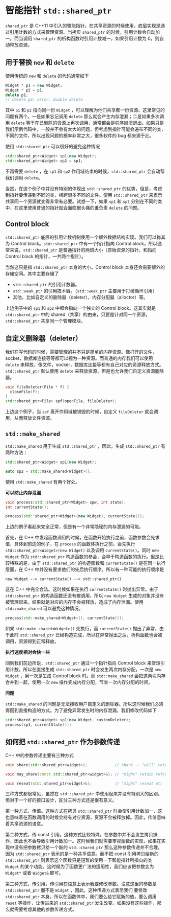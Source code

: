 # 智能指针 `std::shared_ptr`

`shared_ptr` 是 C++11 中引入的智能指针。在共享资源的时候使用。底层实现是通过引用计数的方式来管理资源。当拷贝 `shared_ptr` 的时候，引用计数会自动加一。而当调用 `shared_ptr` 的析构函数时引用计数减一，如果引用计数为 0，则自动释放资源。

## 用于替换 `new` 和 `delete` 

使用传统的 `new` 和 `delete` 的代码通常如下

```c++
Widget * p1 = new Widget;
Widget * p2 = p1; 
delete p1;
// delete p2; error, double delete
```

其中 `p1` 和 `p2` 指向同一份 `Widget` ，可以理解为他们共享都一份资源。这里常见的问题有两个。一是如果忘记调用 `delete` 那么就会产生内存泄漏；二是如果多次调用 `delete` 等于在已删除的资源上再次调用，通常都会是程序崩溃退出。如果只是我们示例代码中，一般并不会有太大的问题，但考虑到指针可能会遍布不同的类，不同的文件，所以出现问题的概率非常之大，很多软件的 bug 都来源于此。

使用 `std::shared_ptr` 可以很好的避免这种情况

```c++
std::shared_ptr<Widget> sp1(new Widget);
std::shared_ptr<Widget> sp2 = sp1;
```

不再需要 `delete` ，在 `sp1` 和 `sp2` 作用域结束的时候，`std::shared_ptr` 会自动帮我们调用 `delete`。

当然，在这个例子中并没有特别的体现出 `std::shared_ptr` 的优势，但是，考虑到指针要传递到不同的类，横跨很多不同的文件。使用 `std::shared_ptr` 来表示共享同一个资源就变得非常有必要。试想一下，如果 `sp1` 和 `sp2` 分别在不同的类中，在这里使用普通的指针就会面临很头痛的谁负责 `delete` 的问题。

## Control block

`std::shared_ptr` 底层的引用计数机制使用一个额外数据结构实现。我们可以称其为 Control block。`std::shared_ptr` 中有一个指针指向 Control block，所以通常来说，`std::shared_ptr` 是普通指针的两倍大小（原始资源的指针，和指向 Control block 的指针，一共两个指针）。

当然这只是指 `std::shared_ptr` 本身的大小。Control block 本身还会需要额外的存储空间。其中主要存储了

* `std::shared_ptr` 的引用计数器。
* `std::weak_ptr` 的引用技术器。（`std::weak_ptr` 主要用于打破循环引用）
* 其他，比如自定义的删除器（deleter），内存分配器（alloctor）等。

上边例子中的 `sp1` 和 `sp2` 中都会指向一个独立的 Control block。这其实就是 `std::shared_ptr` 中的 shared（共享）的由来，只要是针对同一个资源，`std::shared_ptr` 共享同一个管理模块。

## 自定义删除器（deleter）

我们在写代码的时候，需要管理的并不只是简单的内存资源。像打开的文件，socket，数据库连接等等都可以视为一种资源。而普通的内存我们可以使用 `delete` 来释放，像文件，socker，数据库连接等都有自己对应的资源释放方式。`std::shared_ptr` 默认使用 `delete` 来释放资源，但是也允许我们自定义资源删除器。

```c++
void fileDeleter(File * f) {
  closeFile(f);
}
std::shared_ptr<File> spf(openFile, fileDeleter);
```

上边这个例子，当 `spf` 离开作用域被销毁的时候，自定义 `fileDeleter` 就会调用，从而释放文件资源。

## `std::make_shared` 

`std::make_shared` 用于生成 `std::shared_ptr` ，因此，生成 `std::shared_ptr` 有两种方法：

```c++
std::shared_ptr<Widget> sp1(new Widget);

auto sp2 = std::make_shared<Widget>();
```

使用 `std::make_shared` 有两个好处。

**可以防止内存泄漏**

```c++
void process(std::shared_ptr<Widget> spw, int state);
int currentState();

process(std::shared_ptr<Widget>(new Widget), currentState());
```

上边的例子看起来完全正常，但是有一个非常隐秘的内存泄漏的可能。

首先，在 C++ 中发起函数调用的时候，在函数开始执行之前，函数参数会先求值，具体到前边的例子，在 `process` 的函数体执行之前，会先执行 `std::shared_ptr<Widget>(new Widget)` 以及调用 `currentState()`。同时 `new Widget` 作为 `std::shared_ptr` 构造函数的参会，会早于构造函数的执行。但是比较特殊的是，由于 `std::shared_ptr` 的构造函数和 `currentState()` 是在同一执行层面，在 C++ 中并没有要求他们的先后执行顺序。所以有一种可能的执行顺序是

`new Widget --> currentState() --> std::shared_ptr()`

这在 C++ 中完全合法。这时候如果在执行 `currentState()` 时抛出异常。由于 `std::shared_ptr` 的构造函数还没有被调用，所以 `new Widget` 生成的对象并没有被管理起来。结果就是对应的内存不会被释放，造成了内存泄漏。使用 `std::make_shared` 可以避免这种情况。

```c++
process(std::make_shared<Widget>(), currentState());
```

如果 `std::make_shared<Widget>()` 先执行，而 `currentState()` 抛出了异常，由于此时 `std::shared_ptr` 已经构造完成，所以在异常抛出之后，析构函数也会被调用，资源得到正常释放。

**执行速度相对会快一些**

回到我们前边所说，`std::shared_ptr` 通过一个指针指向 Control block 来管理引用计数。所以在直接生成 `std::shared_ptr` 时会发生两次内存分配，一次是 `new Widget` ，另一次是生成 Control block 时。而 `std::make_shared` 会把这两块内存合并到一起，使用一次 `new` 操作完成内存分配，节省一次内存分配的时间。

**问题**

`std::make_shared` 的问题是无法接收用户自定义的删除器。所以这时候我们必须得回到直接构造的方式。为了避免异常发生时的内存泄漏，我们修改代码如下：

```c++
std::shared_ptr<Widget> sp1(new Widget, customDeleter);
process(sp1, currentState());
```

## 如何把 `std::shared_ptr` 作为参数传递

C++ 中的参数传递主要有三种方式

```c++
void share(std::shared_ptr<widget>);            // share -- "will" retain refcount

void may_share(const std::shared_ptr<widget>&); // "might" retain refcount

void reseat(std::shared_ptr<widget>&);          // "might" reseat ptr
```

三种方式都很常见，虽然在 `std::shared_ptr` 中使用起来并没有特别大的区别。但对于一个好的接口设计，区分三种方式还是很有意义。

第一种方式，传值。这种方式在拷贝 `std::shared_ptr` 时会使引用计数加一，这也意味着在函数调用的时候会持有对应资源，资源不会被释放掉。因此，传值意味着共享资源的语意。

第二种方式，传 const 引用。这种方式比较特殊，在参数中并不会发生拷贝操作，因此也不会导致引用计数加一。这时候我们就需要审视函数的实现，如果在实现中没有把参数拷贝给一个新的 `std::shared_ptr` 那么这种参数传递并不合理。因为 `std::shared_ptr` 表示的是一种共享语意。而不把 const 引用拷贝给新的 `std::shared_ptr` 则表示这个函数只是短暂的使用一下智能指针所指向的类 `Widget` 的某个功能。这时候为了函数更广法的适用性，我们应该把参数变为 `Widget*` 或者 `Widget&` 即可。

第三种方式，传引用。传引用在语意上表示我要修改参数。注意这里的参数是 `std::shared_ptr` 而不是 `Widget` ，因此，这种传递方式表示我们 要修改 `std::shared_ptr` 本身。所以在函数体中，我们要么给它赋新的值，要么调用 `reset` 等操作，让传进来的 `std::shared_ptr` 发生改变。如果没有这些操作，那么就需要考虑其他的参数传递方式。